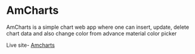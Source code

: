 # AmCharts



AmCharts is a simple chart web app where one can insert, update, delete chart data and also change color from advance material color picker

Live site- [Amcharts](http://hellw.comxa.com/amchart)

